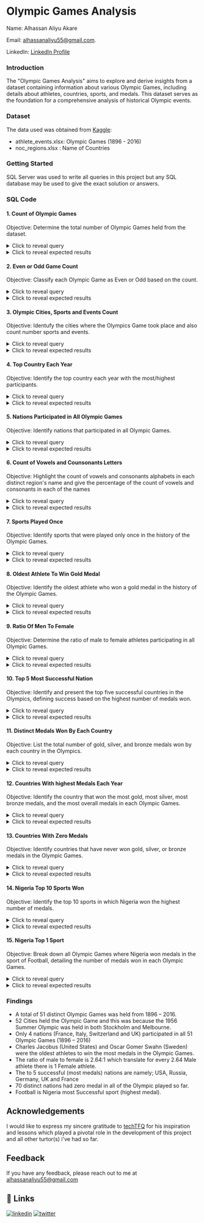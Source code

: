 
# Olympic Games Analysis
Name: Alhassan Aliyu Akare

Email: alhassanaliyu55@gmail.com.

LinkedIn: [LinkedIn Profile](https://www.linkedin.com/in/aliyu-alhassan-130482257?utm_source=share&utm_campaign=share_via&utm_content=profile&utm_medium=android_app)




### Introduction

The "Olympic Games Analysis" aims to explore and derive insights from a dataset containing information about various Olympic Games, including details about athletes, countries, sports, and medals. This dataset serves as the foundation for a comprehensive analysis of historical Olympic events.

### Dataset
The data used was obtained from [Kaggle](https://www.kaggle.com/datasets/heesoo37/120-years-of-olympic-history-athletes-and-results):
- athlete_events.xlsx: Olympic Games (1896 - 2016)
- noc_regions.xlsx : Name of Countries

### Getting Started
SQL Server was used to write all queries in this project but any SQL database may be used to give the exact solution or answers.

### SQL Code

#### 1. Count of Olympic Games
Objective: Determine the total number of Olympic Games held from the dataset.

<details>
  <summary>Click to reveal query</summary>

```sql
select count(distinct(Games)) as Olympic_Games
	from athlete_events;
```
</details>

<details>
  <summary>Click to reveal expected results</summary>

  |Olympic_Games|
  |-------------|
  |51           |
</details>



#### 2. Even or Odd Game Count
Objective: Classify each Olympic Game as Even or Odd based on the count.

<details>
  <summary>Click to reveal query</summary>

```sql
select *,
	case 
		when (a.Game_count % 2) = 0 
			then 'Even'
				else 'Odd'
					end As Even_or_Odd
from (select distinct games as Games, count(games) as Game_Count 
	from athlete_events group by Games ) as a
	group by a.Games,a.Game_count;
```
</details>

<details>
  <summary>Click to reveal expected results</summary>

  |Games| Games_Count| Even or Odd|
  |-----|------------|------------|
  |1924 Summer	|5233	|Odd|
|1988 Winter	|2639	|Odd|
|1980 Winter	|1746	|Even|
|1906 Summer	|1733	|Odd
|2006 Winter	|4382	|Even
|1928 Summer	|4992	|Even
|1992 Summer	|12977	|Odd
|1960 Winter	|1116	|Even
|1984 Winter	|2134	|Even
|1968 Summer	|8588	|Even
|1900 Summer	|1936	|Even
|2016 Summer	|13688	|Even
|1932 Winter	|352	|Even
|1908 Summer	|3101	|Odd
|1912 Summer	|4040	|Even
|1936 Summer	|6506	|Even
|1976 Summer	|8641	|Odd
|1992 Winter	|3436	|Even
|1956 Winter	|1307	|Odd
|2008 Summer	|13602	|Even
|1984 Summer	|9454	|Even
|1964 Summer	|7702	|Even
|2014 Winter	|4891	|Odd
|1924 Winter	|460	|Even
|2004 Summer	|13443	|Odd
|2012 Summer	|12920	|Even
|1998 Winter	|3605	|Odd
|1972 Summer	|10304	|Even
|1936 Winter	|895	|Odd
|2000 Summer	|13821	|Odd
|1980 Summer	|7191	|Odd
|1988 Summer	|12037	|Odd
|1960 Summer	|8119	|Odd
|1904 Summer	|1301	|Odd
|2010 Winter	|4402	|Even
|1920 Summer	|4292	|Even
|1948 Winter	|1075	|Odd
|1948 Summer	|6405	|Odd
|1952 Summer	|8270	|Even
|1956 Summer	|5127	|Odd
|1952 Winter	|1088	|Even
|1964 Winter	|1778	|Even
|1996 Summer	|13780	|Even
|1972 Winter	|1655	|Odd
|1896 Summer	|380	|Even
|1994 Winter	|3160	|Even
|1932 Summer	|2969	|Odd
|1976 Winter	|1861	|Odd
|1968 Winter	|1891	|Odd
|2002 Winter	|4109	|Odd
|1928 Winter	|582	|Even|
</details>


#### 3. Olympic Cities, Sports and Events Count
Objective: Identufy the cities where the Olympics Game took place and also count number sports and events.

<details>
  <summary>Click to reveal query</summary>

```sql
select distinct(City), Games, count(distinct sport) as Sport, count(distinct event) as Event 
	from athlete_events group by city, games
		order by Games;
```
</details>

<details>
  <summary>Click to reveal expected results</summary>

  |City| Games|  Sports| Events|
  |-----|--------|-----|----|
 |Athina|	1896 Summer|	9|	43|
|Paris	|1900 Summer	|20	|90|
|St. Louis	|1904 Summer	|18	|95|
|Athina	|1906 Summer	|13	|74|
|London	|1908 Summer	|24|	109|
|Stockholm|	1912 Summer	|17	|107|
|Antwerpen|	1920 Summer	|25	|158|
|Paris	|1924 Summer	|20	|131|
|Chamonix|	1924 Winter	|10	|17|
|Amsterdam|	1928 Summer	|17	|122|
|Sankt Moritz|	1928 Winter	|8	|14|
|Los Angeles|	1932 Summer	|18	|131
|Lake Placid|	1932 Winter	|7	|14|
|Berlin	|1936 Summer	|24|	150|
|Garmisch-Partenkirchen	|1936 Winter|	8|	17|
|London	|1948 Summer	|20	|153|
|Sankt Moritz|	1948 Winter|	9	|22|
|Helsinki	|1952 Summer	|19	|149|
|Oslo	|1952 Winter|	8	|22|
|Stockholm	|1956 Summer	|1	|6|
|Melbourne	|1956 Summer	|18	|145|
|Cortina d'Ampezzo|	1956 Winter|	8|	24|
|Roma	|1960 Summer	|19	|150|
|Squaw Valley|	1960 Winter|	8|	27|
|Tokyo	|1964 Summer	|21	|163|
|Innsbruck	|1964 Winter	|10|	34|
|Mexico City	|1968 Summer	|20	|172|
|Grenoble	|1968 Winter	|10	|35|
|Munich	|1972 Summer	|23	|193|
|Sapporo	|1972 Winter	|10	|35|
|Montreal	|1976 Summer	|23	|198|
|Innsbruck	|1976 Winter	|10|	37|
|Moskva	|1980 Summer	|23	|203|
|Lake Placid	|1980 Winter	|10|	38|
|Los Angeles	|1984 Summer	|25|	221|
|Sarajevo	|1984 Winter	|10	|39|
|Seoul	|1988 Summer	|27|	237|
|Calgary	|1988 Winter	|10	|46|
|Barcelona	|1992 Summer	|29	|257|
|Albertville	|1992 Winter|	12|	57|
|Lillehammer	|1994 Winter|	12|	61|
|Atlanta	|1996 Summer	|31	|271|
|Nagano	|1998 Winter	|14	|68|
|Sydney	|2000 Summer	|34|	300|
|Salt Lake City|	2002 Winter	|15	|78|
|Athina	|2004 Summer	|34	|301|
|Torino	||2006 Winter	|15|	84|
|Beijing	|2008 Summer	|34|	302|
|Vancouver	|2010 Winter	|15|	86|
|London	|2012 Summer	|32	|302|
|Sochi	|2014 Winter	|15	|98|
|Rio de Janeiro	|2016 Summer	|34	|306|

</details>


#### 4. Top Country Each Year
Objective: Identify the top country each year with the most/highest participants.

<details>
  <summary>Click to reveal query</summary>

```sql
With cte as (select distinct concat(first_value(region) over (partition by games order by count(games) desc), ' - ', 
			first_value(games) over (partition by (games) order by count(games))) as Top_Country_Each_Year, Count(games) as Games
		from athlete_events as AE join noc_regions as NR on AE.NOC = NR.NOC
		where games in ('1896 Summer', '1900 Summer', '1904 Summer', '1906 Summer', '1908 Summer', '1912 Summer',
			'1920 Summer', '1924 Summer', '1924 Winter', '1928 Summer', '1928 Winter', '1932 Summer',
			'1932 Winter', '1936 Summer', '1936 Winter', '1948 Summer', '1948 Winter', '1952 Summer',
			'1952 Winter', '1956 Summer', '1956 Winter', '1960 Summer', '1960 Winter', '1964 Summer',
			'1964 Winter', '1968 Summer', '1968 Winter', '1972 Summer', '1972 Winter', '1976 Summer',
			'1976 Winter', '1980 Summer', '1980 Winter', '1984 Summer', '1984 Winter', '1988 Summer',
			'1988 Winter', '1992 Summer', '1992 Winter', '1994 Winter', '1996 Summer', '1998 Winter',
			'2000 Summer', '2002 Winter', '2004 Summer', '2006 Winter', '2008 Summer', '2008 Winter',
			'2010 Winter', '2012 Summer', '2014 Winter', '2016 Summer') 
		group by 
			region, games
		)
select 
		Top_Country_Each_Year, max(games) as Max_Games
from
		cte
	group by Top_Country_Each_Year 
	order by Top_Country_Each_Year ;
```
</details>

<details>
  <summary>Click to reveal expected results</summary>

 |Top_Country_Each_Year| Max_Games|  
  |-----|--------|
  |Australia - 2000 Summer|	788
Belgium - 1920 Summer	|518
China - 2008 Summer	|777
France - 1900 Summer|	1071
France - 1924 Summer|	636
France - 1924 Winter|	68
Germany - 1928 Winter|	51
Germany - 1936 Summer|	581
Germany - 1952 Summer|	458
Germany - 1960 Winter|	110
Germany - 1964 Winter|	144
Germany - 1968 Summer|	778
Germany - 1968 Winter|	222
Germany - 1972 Summer|	1041
Germany - 1972 Winter|	191
Germany - 1976 Summer|	859
Germany - 1976 Winter|	202
Germany - 1980 Winter|	205
Germany - 1984 Winter|	225
Germany - 1988 Summer|	918
Germany - 1988 Winter|	253
Greece - 1896 Summer|	148
Greece - 1906 Summer|	495
Italy - 1956 Winter	|93
Norway - 1952 Winter|	101
Russia - 1980 Summer|	660
Sweden - 1912 Summer|	714
Switzerland - 1948 Winter|	99
UK - 1908 Summer	|972
UK - 1948 Summer	|590
USA - 1904 Summer	|1109
USA - 1928 Summer	|426
USA - 1932 Summer	|743
USA - 1932 Winter	|70
USA - 1936 Winter	|74
USA - 1956 Summer	|443
USA - 1960 Summer	|428
USA - 1964 Summer	|492
USA - 1984 Summer	|693
USA - 1992 Summer	|734
USA - 1992 Winter	|234
USA - 1994 Winter	|237
USA - 1996 Summer	|839
USA - 1998 Winter	|284
USA - 2002 Winter	|313
USA - 2004 Summer	|726
USA - 2006 Winter	|325
USA - 2010 Winter	|341
USA - 2012 Summer	|689
USA - 2014 Winter	|367
USA - 2016 Summer	|719

</details>


#### 5. Nations Participated in All Olympic Games
Objective: Identify nations that participated in all Olympic Games.

<details>
  <summary>Click to reveal query</summary>

```sql
select 
	Region as Nation, count(distinct(games)) as Game_Played
from 
	athlete_events join noc_regions on athlete_events.noc = noc_regions.noc
group by 
	region
having count(distinct(games)) = 51;
```
</details>

<details>
  <summary>Click to reveal expected results</summary>

  |Nation|Game_Played|
  |-------------|---|
  |France	|51
Italy	|51
Switzerland	|51
UK	|51

</details>


#### 6. Count of Vowels and Counsonants Letters
Objective: Highlight the count of vowels and consonants alphabets in each distinct region's name and give the percentage of the count of vowels and consonants in each of the names

<details>
  <summary>Click to reveal query</summary>

```sql
with cte1 as
		(select distinct region, len(region) as reg_len,
		len(replace(replace(replace(replace(replace(region, 'a', ''), 'e', ''), 'i', ''), 'o', ''), 'u', '')) as Consonant_Count
		from noc_regions ),

	cte2 as
		(select region, Consonant_Count,
		reg_len - consonant_Count as Vowel_Count,
		round( 100 * (reg_len - consonant_Count) / reg_len, 2) as vowel_perc, 
		round( 100 * Consonant_Count / reg_len, 2) as Consonant_Perc
		from cte1)
	select 
		Region, concat(vowel_Count, ' (', vowel_perc, '%)') as Vowel_Count_Perc,
		concat(Consonant_Count, ' (', Consonant_Perc, '%)') as Consonant_Count_Perc
	from cte2;
```
</details>

<details>
  <summary>Click to reveal expected results</summary>

  |Region|Vowel_Count_Perc|Consonant_Count_Perc|
  |-------------|--|--|
  |Afghanistan	|4 (36%)|	7 (63%)
Albania	|4 (57%)	|3 (42%)
Algeria	|4 (57%)	|3 (42%)
American Samoa	|7 (50%)	|7 (50%)
Andorra	|3 (42%)	|4 (57%)
Angola	|3 (50%)	|3 (50%)
Antigua	|4 (57%)	|3 (42%)
Argentina|	4 (44%)	|5 (55%)
Armenia	|4 (57%)	|3 (42%)
Aruba	|3 (60%)	|2 (40%)
Australia|	5 (55%)	|4 (44%)
Austria	|4 (57%)	|3 (42%)
Azerbaijan|	5 (50%)	|5 (50%)
Bahamas|	3 (42%)	|4 (57%)
Bahrain	|3 (42%)	|4 (57%)
Bangladesh|	3 (30%)	|7 (70%)
Barbados	|3 (37%)	|5 (62%)
Belarus	|3 (42%)	|4 (57%)
Belgium	|3 (42%)	|4 (57%)
Belize	|3 (50%)	|3 (50%)
Benin	|2 (40%)	|3 (60%)
Bermuda	|3 (42%)	|4 (57%)
Bhutan	|2 (33%)	|4 (66%)
Boliva	|3 (50%)	|3 (50%)
Bosnia and Herzegovina	|9 (40%)|	13 (59%)
Botswana|	3 (37%)	|5 (62%)
Brazil	|2 (33%)	|4 (66%)
Brunei	|3 (50%)	|3 (50%)
Bulgaria	|4 (50%)	|4 (50%)
Burkina Faso	|5 (41%)|	7 (58%)
Burundi	|3 (42%)|	4 (57%)
Cambodia|	4 (50%)|	4 (50%)
Cameroon|	4 (50%)	|4 (50%)
Canada	|3 (50%)	|3 (50%)
Cape Verde	|4 (40%)|	6 (60%)
Cayman Islands	|4 (28%)	|10 (71%)
Central African Republic|	8 (33%)	|16 (66%)
Chad	|1 (25%)	|3 (75%)
Chile	|2 (40%)	|3 (60%)
China	|2 (40%)	|3 (60%)
Colombia|	4 (50%)	|4 (50%)
Comoros	|3 (42%)	|4 (57%)
Cook Islands|	4 (33%)	|8 (66%)
Costa Rica	|4 (40%)	|6 (60%)
Croatia|	4 (57%)	|3 (42%)
Cuba|	2 (50%)	|2 (50%)
Curacao|	4 (57%)	|3 (42%)
Cyprus|	1 (16%)	|5 (83%)
Czech Republic|	4 (28%)	|10 (71%)
Democratic Republic of the Congo|	11 (34%)	|21 (65%)
Denmark	|2 (28%)	|5 (71%)
Djibouti|	4 (50%)	|4 (50%)
Dominica|	4 (50%)|	4 (50%)
Dominican Republic|	7 (38%)|	11 (61%)
Ecuador|	4 (57%)|	3 (42%)
Egypt	|1 (20%)|	4 (80%)
El Salvador|	4 (36%)	|7 (63%)
Equatorial Guinea|	10 (58%)|	7 (41%)
Eritrea |4 (57%)	|3 (42%)
Estonia	|4 (57%)	|3 (42%)
Ethiopia|	5 (62%)|	3 (37%)
Fiji	|2 (50%)	|2 (50%)
Finland	|2 (28%)	|5 (71%)
France	|2 (33%)	|4 (66%)
Gabon	|2 (40%)	|3 (60%)
Gambia	|3 (50%)	|3 (50%)
Georgia	|4 (57%)	|3 (42%)
Germany	|2 (28%)	|5 (71%)
Ghana	|2 (40%)	|3 (60%)
Greece	|3 (50%)	|3 (50%)
Grenada	|3 (42%)	|4 (57%)
Guam	|2 (50%)	|2 (50%)
Guatemala|	5 (55%)|	4 (44%)
Guinea	|4 (66%)	|2 (33%)
Guinea-Bissau	|7 (53%)	|6 (46%)
Guyana	|3 (50%)	|3 (50%)
Haiti	|3 (60%)	|2 (40%)
Honduras|	3 (37%)	|5 (62%)
Hungary	|2 (28%)	|5 (71%)
Iceland	|3 (42%)	|4 (57%)
India	|3 (60%)	|2 (40%)
Individual Olympic Athletes	|10 (37%)|	17 (62%)
Indonesia|	5 (55%)	|4 (44%)
Iran	|2 (50%)	|2 (50%)
Iraq	|2 (50%)	|2 (50%)
Ireland	|3 (42%)	|4 (57%)
Israel	|3 (50%)	|3 (50%)
Italy	|2 (40%)	|3 (60%)
Ivory Coast|	4 (36%)|	7 (63%)
Jamaica	|4 (57%)	|3 (42%)
Japan	|2 (40%)	|3 (60%)
Jordan	|2 (33%)	|4 (66%)
Kazakhstan|	3 (30%)	|7 (70%)
Kenya	|2 (40%)	|3 (60%)
Kiribati|	4 (50%)	|4 (50%)
Kosovo|	3 (50%)	|3 (50%)
Kuwait|	3 (50%)	|3 (50%)
Kyrgyzstan	|1 (10%)	|9 (90%)
Laos	|2 (50%)|	2 (50%)
Latvia	|3 (50%)|	3 (50%)
Lebanon	|3 (42%)|	4 (57%)
Lesotho	|3 (42%)|	4 (57%)
Liberia	|4 (57%)|	3 (42%)
Libya	|2 (40%)|	3 (60%)
Liechtenstein	|5 (38%)	|8 (61%)
Lithuania|	5 (55%)	|4 (44%)
Luxembourg|	4 (40%)	|6 (60%)
Macedonia	|5 (55%)|	4 (44%)
Madagascar	|4 (40%)|	6 (60%)
Malawi	|3 (50%)	|3 (50%)
Malaysia|	4 (50%)	|4 (50%)
Maldives|	3 (37%)	|5 (62%)
Mali	|2 (50%)	|2 (50%)
Malta	|2 (40%)	|3 (60%)
Marshall Islands	|4 (25%)	|12 (75%)
Mauritania|	6 (60%)	|4 (40%)
Mauritius	|5 (55%)	|4 (44%)
Mexico	|3 (50%)	|3 (50%)
Micronesia	|5 (50%)	|5 (50%)
Moldova	|3 (42%)	|4 (57%)
Monaco	|3 (50%)	|3 (50%)
Mongolia	|4 (50%)	|4 (50%)
Montenegro|	4 (40%)	|6 (60%)
Morocco	|3 (42%)	|4 (57%)
Mozambique	|5 (50%)	|5 (50%)
Myanmar	|2 (28%)	|5 (71%)
NA	|1 (50%)	|1 (50%)
Namibia|	4 (57%)	|3 (42%)
Nauru|	3 (60%)	|2 (40%)
Nepal|	2 (40%)|	3 (60%)
Netherlands	|3 (27%)	|8 (72%)
New Zealand	|4 (36%)	|7 (63%)
Nicaragua	|5 (55%)	|4 (44%)
Niger	|2 (40%)	|3 (60%)
Nigeria	|4 (57%)	|3 (42%)
North Korea	|4 (36%)	|7 (63%)
Norway	|2 (33%)	|4 (66%)
Oman	|2 (50%)	|2 (50%)
Pakistan|	3 (37%)	|5 (62%)
Palau	|3 (60%)	|2 (40%)
Palestine	|4 (44%)|	5 (55%)
Panama	|3 (50%)	|3 (50%)
Papua New Guinea	|8 (50%)|	8 (50%)
Paraguay|	4 (50%)|	4 (50%)
Peru|	2 (50%)	|2 (50%)
Philippines	|4 (36%)	|7 (63%)
Poland	|2 (33%)	|4 (66%)
Portugal	|3 (37%)	|5 (62%)
Puerto Rico|	5 (45%)|	6 (54%)
Qatar	|2 (40%)	|3 (60%)
Republic of Congo|	6 (35%)|	11 (64%)
Romania	|4 (57%)|	3 (42%)
Russia	|3 (50%)|	3 (50%)
Rwanda	|2 (33%)|	4 (66%)
Saint Kitts	|3 (27%)	|8 (72%)
Saint Lucia	|5 (45%)	|6 (54%)
Saint Vincent	|4 (30%)|	9 (69%)
Samoa	|3 (60%)|	2 (40%)
San Marino	|4 (40%)	|6 (60%)
Sao Tome and Principe	|8 (38%)|	13 (61%)
Saudi Arabia	|7 (58%)	|5 (41%)
Senegal	|3 (42%)	|4 (57%)
Serbia	|3 (50%)	|3 (50%)
Seychelles	|3 (30%)|	7 (70%)
Sierra Leone	|6 (50%)|	6 (50%)
Singapore|	4 (44%)	|5 (55%)
Slovakia|	4 (50%)	|4 (50%)
Slovenia|	4 (50%)	|4 (50%)
Solomon Islands|	5 (33%)|	10 (66%)
Somalia	|4 (57%)	|3 (42%)
South Africa|	5 (41%)	|7 (58%)
South Korea	|5 (45%)	|6 (54%)
South Sudan	|4 (36%)	|7 (63%)
Spain	|2 (40%)	|3 (60%)
Sri Lanka|	3 (33%)	|6 (66%)
Sudan	|2 (40%)	|3 (60%)
Suriname|	4 (50%)	|4 (50%)
Swaziland|	3 (33%)	|6 (66%)
Sweden	|2 (33%)	|4 (66%)
Switzerland	|3 (27%)|	8 (72%)
Syria	|2 (40%)	|3 (60%)
Taiwan	|3 (50%)	|3 (50%)
Tajikistan	|4 (40%)	|6 (60%)
Tanzania	|4 (50%)	|4 (50%)
Thailand	|3 (37%)	|5 (62%)
Timor-Leste	|4 (36%)	|7 (63%)
Togo	|2 (50%)	|2 (50%)
Tonga	|2 (40%)	|3 (60%)
Trinidad	|3 (37%)	|5 (62%)
Tunisia	|4 (57%)|	3 (42%)
Turkey	|2 (33%)	|4 (66%)
Turkmenistan	|4 (33%)|	8 (66%)
Uganda|	3 (50%)	|3 (50%)
UK|	1 (50%)	|1 (50%)
Ukraine	|4 (57%)|	3 (42%)
United Arab Emirates|	9 (45%)|	11 (55%)
Uruguay|	4 (57%)	|3 (42%)
USA	|2 (66%)|	1 (33%)
Uzbekistan|	4 (40%)	|6 (60%)
Vanuatu|	4 (57%)	|3 (42%)
Venezuela|	5 (55%)|	4 (44%)
Vietnam|	3 (42%)	|4 (57%)
Virgin Islands, British	|6 (26%)	|17 (73%)
Virgin Islands, US| 5 (27%)	|13 (72%)
Yemen	|2 (40%)	|3 (60%)
Zambia	|3 (50%)	|3 (50%)
Zimbabwe	|3 (37%)	|5 (62%)

</details>



#### 7. Sports Played Once
Objective: Identify sports that were played only once in the history of the Olympic Games.

<details>
  <summary>Click to reveal query</summary>

```sql
 with cte1 as(
		select distinct (games), sport from athlete_events),
	cte2 as (select Sport, count(1) as No_of_Sports from cte1 group by sport)
select c2.Sport, c1.Games, No_of_Sports
		from cte2 as c2 join cte1 as c1 on c2.Sport = c1.Sport
		where No_of_Sports = 1
		order by Sport;
```
</details>

<details>
  <summary>Click to reveal expected results</summary>

  |Sport| Games| No_of_Sports|
  |-------------|-|-|
  |Aeronautics	|1936 Summer|	1
Basque Pelota	|1900 Summer|	1
Cricket	|1900 Summer	|1
Croquet	|1900 Summer	|1
Jeu De Paume|	1908 Summer	|1
Military Ski Patrol|	1924 Winter|	1
Motorboating	|1908 Summer	|1
Racquets|	1908 Summer	|1
Roque	|1904 Summer	|1
Rugby Sevens|	2016 Summer	|1

</details>


#### 8. Oldest Athlete To Win Gold Medal
Objective: Identify the oldest athlete who won a gold medal in the history of the Olympic Games.

<details>
  <summary>Click to reveal query</summary>

```sql
with cte as (select
	Name, Sex, Age, Team, Games, Medal, rank() over (order by age desc) as Rnk
from 
	athlete_events ae join noc_regions nr on ae.noc = nr.noc
where Medal = 'Gold')
select * from cte where RNK = 1;
```
</details>

<details>
  <summary>Click to reveal expected results</summary>

  |Name	|Sex	|Age	|Team	|Games	|Medal	|Rnk
  |-------------|-|-|-|-|-|-|
  |Charles Jacobus	|M	|64	|United States	|1904 Summer|	Gold	|1
Oscar Gomer Swahn|	M|	64	|Sweden	|1912 Summer	|Gold	|1

</details>


#### 9. Ratio Of Men To Female
Objective: Determine the ratio of male to female athletes participating in all Olympic Games.

<details>
  <summary>Click to reveal query</summary>

```sql
with cte as(
		select sum(case when sex = 'M' then 1 else 0 end) as Male, sum(case when sex = 'F' then 1 else 0 end) as Female
		from athlete_events ),
	cte1 as
		(select cast(male as int) as M, cast(Female as float) as F from cte)
select concat('1:', round(M/F, 2)) as Ratio from cte1;
```
</details>

<details>
  <summary>Click to reveal expected results</summary>

  |Ratio|
  |-------------|
  |1:2.64 |

</details>


#### 10. Top 5 Most Successful Nation
Objective: Identify and present the top five successful countries in the Olympics, defining success based on the highest number of medals won.

<details>
  <summary>Click to reveal query</summary>

```sql
 with cte1 as (select region as Countries, count(1) Medals
		from athlete_events ae inner join noc_regions nr on ae.NOC =nr.NOC
		where not medal like '%NA%'
		group by region),
	cte2 as (select *, rank() over (order by Medals desc) as RNK from cte1)
select cte2.*
		from cte2
		where RNK <= 5;
```
</details>

<details>
  <summary>Click to reveal expected results</summary>

  |Countries|Medals|RNK|
  |-------------|-|-|
  |USA	|5637|	1
Russia	|3947	|2
Germany	|3756	|3
UK	|2068	|4
France	|1777|	5

</details>


#### 11. Distinct Medals Won By Each Country
Objective: List the total number of gold, silver, and bronze medals won by each country in the Olympics.
<details>
  <summary>Click to reveal query</summary>

```sql
select * 
	from (select region as Country, medal 
	from athlete_events ae inner join noc_regions nc on ae.noc = nc.noc
	where medal <> 'NA') as medals_table
pivot (
	count(medal) for medal in (Bronze, Gold, Silver)) as pivot_table
	order by bronze desc, gold desc, silver desc;
```
</details>

<details>
  <summary>Click to reveal expected results</summary>

  |Country	|Bronze|	Gold	|Silver|
  |-------------|-|-|-|
  |USA|	1358|	2638|	1641
Germany|	1260	|1301	|1195
Russia|	1178	|1599	|1170
France|	666	|501	|610
UK	|651|	678	|739
Sweden|	535	|479	|522
Italy	|531|575	|531
Australia|	522	|368|	459
Canada	|451	|463	|438
Finland|	432	|198	|270
Netherlands	|413	|287|	340
Hungary	|371	|432	|332
Japan	|357	|247	|309
Norway	|294	|378	|361
China	|293	|351	|349
Romania	|292	|161	|200
Switzerland	|268	|175|	248
Czech Republic|	259	|123	|262
Poland	|253	|117|	195
Brazil	|191	|109	|175
South Korea|	185	|221|	232
Denmark	|177	|179|	241
Belgium	|173	|98	|197
Serbia	|160	|157|	222
Austria	|156	|108|	186
Bulgaria|	144	|54	|144
Spain	|136	|110	|243
Cuba	|116	|164	|129
Ukraine	|100	|47	|52
Argentina|	91	|91|	92
Greece	|84	|62	|109
New Zealand|	82|	90|	56
Belarus	|71	|24	|44
Mexico	|54	|30	|26
South Africa|	52	|32	|47
Lithuania	|48	|6	|7
Nigeria	|46	|23	|30
Jamaica	|44	|38	|75
India	|40	|138|	19
Croatia	|37	|58	|54
North Korea	|35	|16|	16
Pakistan|	34	|42	|45
Kazakhstan	|32	|20	|25
Kenya	|31	|34	|41
Uruguay	|30	|31	|2
Iran	|29	|18	|21
Turkey	|28	|40	|27
Slovenia	|27	|8|	13
Portugal	|26	|4|	11
Estonia	|25	|13	|12
Azerbaijan|	25	|7	|12
Ethiopia|	22	|22	|9
Trinidad|	22	|7	|8
Ghana	|22	|0	|1
Chile	|20	|3	|9
Georgia	|18	|8	|6
Taiwan	|18	|3	|28
Uzbekistan|	17	|10	|7
Bahamas	|15	|14	|11
Colombia|	14	|5	|9
Mongolia|	14	|2	|10
Slovakia|	13	|15	|19
Indonesia|	13	|11	|17
Ireland	|13	|9	|13
Thailand|	13	|9	|8
Latvia	|13	|3	|19
Egypt	|12	|7	|8
Morocco	|12	|6	|5
Venezuela|	10	|2|	3
Armenia	|9	|2	|5
Algeria	|8	|5|	4
Tunisia	|7	|3|	3
Israel	|7	|1|	1
Philippines	|7|	0	|3
Puerto Rico	|6	|1	|2
Liechtenstein|	5|	2|	2
Haiti	|5	|1	|1
Malaysia	|5	|0|	11
Moldova	|5	|0	|3
Saudi Arabia|	5|	0	|1
Qatar|	4	|0|	1
Individual Olympic Athletes	|3	|1|	1
Dominican Republic	|2	|3	|2
Uganda	|2	|2	|3
Syria	|2	|1	|2
Tajikistan|	2	|1|	1
Costa Rica	|2|	1	|1
Panama	|2	|1|	0
Iceland	|2	|0	|15
Lebanon	|2	|0	|2
Kyrgyzstan|	2|	0|	1
Kuwait	|2	|0	|0
Afghanistan|	2	|0|	0
Cameroon	|1	|20	|1
Zimbabwe	|1	|17	|4
Bahrain|	1	|1	|1
Ivory Coast|	1|	1|	1
United Arab Emirates	|1	|1	|0
Suriname	|1	|1	|0
Mozambique	|1|	1|	0
Niger	|1	|0	|1
Zambia	|1|	0|	1|
Togo	|1|	0|	0|
Macedonia|	1|	0|	0
Monaco	|1|	0|	0|
Mauritius|	1|	0|	0
Guyana	|1|	0|	0|
Iraq	|1|	0|	0|
Barbados|	1|	0|	0
Bermuda	|1|	0|	0
Djibouti|	1	|0|	0
Eritrea	|1|	0	|0
Fiji	|0|	13|	0
Luxembourg	|0	|4	|4
Peru	|0	|1|	14
Vietnam	|0	|1|	3
Grenada	|0	|1|	1
Ecuador	|0	|1|	1
Burundi	|0	|1|	1
Jordan	|0	|1|	0
Kosovo	|0	|1|	0
Nepal	|0	|1	|0
Paraguay	|0|	0|	17
Montenegro|	0|	0|	14
Namibia	|0	|0|	4
Sri Lanka|	0|	0|	2
Tanzania|	0|	0|	2
Tonga	|0|	0|	1|
Virgin Islands, US	|0|	0|	1
Sudan	|0	|0	|1
Senegal	|0	|0	|1
Guatemala|	0|	0|	1
Botswana|	0|	0|	1
Curacao	|0	|0	|1
Cyprus	|0	|0	|1
Gabon	|0	|0|	1

</details>

#### 12. Countries With highest Medals Each Year
Objective: Identify the country that won the most gold, most silver, most bronze medals, and the most overall medals in each Olympic Games.

<details>
  <summary>Click to reveal query</summary>

```sql
with cte1 as
		(select distinct (games) as Game, region as Country,
		sum(case when medal = 'bronze' then 1 else 0 end) as Bronze,
		sum(case when medal = 'gold' then 1 else 0 end) as Gold,
		sum(case when medal = 'silver' then 1 else 0 end) as Silver,
		sum(case when medal <> 'NA' then 1 else 0 end) as Medals
		from athlete_events ae inner join noc_regions nc on ae.noc = nc.noc
		group by  Games, region)
select distinct(Game),
		concat (first_value(country) over (partition by game order by bronze desc), ' - ', first_value(bronze) over (partition by game order by bronze desc)) as Max_Bronze,
		concat(first_value(country) over (partition by game order by gold desc), ' - ', first_value(gold) over (partition by game order by gold desc)) as Max_Gold,
		concat(first_value(country) over (partition by game order by silver desc), ' - ', first_value(silver) over (partition by game order by silver desc)) as Max_Silver, 
		concat(first_value(country) over (partition by game order by Medals desc), ' - ', first_value(Medals) over (partition by game order by Medals desc)) as Max_Medals 
		from cte1
;
```
</details>

<details>
  <summary>Click to reveal expected results</summary>

  |Game	|Max_Bronze	|Max_Gold	|Max_Silver	|Max_Medals|
  |-------------|-|-|-|-|
  |
1896 Summer	|Greece - 20|	Germany - 25|	Greece - 18	|Greece - 48
1900 Summer	|France - 82	|UK - 59	|France - 101	|France - 235
1904 Summer	|USA - 125	|USA - 128|	USA - 141	|USA - 394
1906 Summer	|Greece - 30	|Greece - 24	|Greece - 48	|Greece - 102
1908 Summer	|UK - 90	|UK - 147	|UK - 131	|UK - 368
1912 Summer|	UK - 59	|Sweden - 103	|UK - 64	|Sweden - 190
1920 Summer	|Belgium - 66	|USA - 111	|France - 71	|USA - 194
1924 Summer	|USA - 49	|USA - 97	|France - 51	|USA - 182
1924 Winter|	UK - 11|	UK - 16	|USA - 10|	UK - 31
1928 Summer	|Germany - 41	|USA - 47	|Netherlands - 29	|USA - 88
1928 Winter|	Switzerland - 12	|Canada - 12	|Sweden - 13	|Sweden - 16
1932 Summer|	USA - 61|	USA - 81	|USA - 47	|USA - 189
1932 Winter|	Germany - 14	|Canada - 14|	USA - 21	|USA - 34
1936 Summer	|Germany - 61	|Germany - 93	|Germany - 70	|Germany - 224
1936 Winter	|USA - 14|	UK - 12	|Canada - 13	|Norway - 18
1948 Summer|	USA - 35	|USA - 87|	UK - 42	|USA - 152
1948 Winter	|Switzerland - 19	|Canada - 13|	Czech Republic - 17|	Switzerland - 28
1952 Summer	|Hungary - 32|	USA - 83	|Russia - 62	|USA - 134
1952 Winter	|Sweden - 23	|Canada - 16	|USA - 25	|USA - 30
1956 Summer|	Russia - 55	|Russia - 68	|Russia - 46	|Russia - 169
1956 Winter|	Canada - 18|	Russia - 26|	USA - 19	|Russia - 37
1960 Summer	|Russia - 45	|USA - 81	|Russia - 63	|Russia - 169
1960 Winter|	Russia - 28|	USA - 19	|Canada - 17	|Russia - 42
1964 Summer|	Russia - 51|	USA - 95	|Russia - 63	|Russia - 174
1964 Winter	|Czech Republic - 17	|Russia - 30|	Sweden - 21|	Russia - 47
1968 Summer	|Russia - 64	|USA - 99	|Russia - 63|	Russia - 192
1968 Winter	|Canada - 18	|Russia - 26	|Czech Republic - 19|	Russia - 37
1972 Summer|	Germany - 96	|Russia - 107	|Germany - 83	|Germany - 253
1972 Winter	|Czech Republic - 19|	Russia - 36|	USA - 18	|Russia - 45
1976 Summer	|Russia - 77|	Germany - 123|	Russia - 95	|Russia - 286
1976 Winter	|Germany - 37	|Russia - 38	|Czech Republic - 19	|Germany - 64
1980 Summer	|Russia - 126	|Russia - 187|	Russia - 129	|Russia - 442
1980 Winter	|Sweden - 20	|USA - 24	|Russia - 29	|Russia - 54
1984 Summer|	Germany - 53|	USA - 186	|USA - 116	|USA - 352
1984 Winter	|Sweden - 21	|Russia - 29	|Czech Republic - 24	|Russia - 56
1988 Summer	|Russia - 99|	Russia - 134|	Germany - 91|	Russia - 300
1988 Winter|	Sweden - 23|	Russia - 40|	Germany - 22	|Russia - 66
1992 Summer	|USA - 85	|Russia - 92	|Russia - 61|	USA - 224
1992 Winter|	Czech Republic - 27	|Russia - 35|	Canada - 28|	Russia - 59
1994 Winter	|Finland - 29	|Sweden - 23	|Canada - 29	|Germany - 40
1996 Summer|	Australia - 84|	USA - 159	|China - 70|	USA - 259
1998 Winter|	Finland - 49|	USA - 25	|Russia - 32	|Finland - 58
2000 Summer	|Germany - 64|	USA - 130|	Australia - 69|	USA - 242
2002 Winter	|Russia - 27	|Canada - 52|	USA - 58|	USA - 84
2004 Summer	|Russia - 95	|USA - 117|	Australia - 77	|USA - 263
2006 Winter|	USA - 32	|Sweden - 35|	Finland - 34	|Canada - 69
2008 Summer|	USA - 80	|USA - 127	|USA - 110|	USA - 317
2010 Winter	|Finland - 46	|Canada - 67	|USA - 63	|USA - 97
2012 Summer	|Australia - 59|	USA - 145	|USA - 57	|USA - 248
2014 Winter|	Finland - 24	|Canada - 59	|Sweden - 32|	Canada - 86
2016 Summer	|USA - 71	|USA - 139	|UK - 55	|USA - 264

</details>


#### 13. Countries With Zero Medals
Objective: Identify countries that have never won gold, silver, or bronze medals in the Olympic Games.

<details>
  <summary>Click to reveal query</summary>

```sql
with cte1 as (
		select distinct(region) as Country,
		sum(case when medal = 'bronze' then 1 else 0 end) as Bronze,
		sum(case when medal = 'Gold' then 1 else 0 end) as Gold, 
		sum( case when medal = 'Silver' then 1 else 0 end) as Silver
		from athlete_events ae inner join noc_regions nc on ae.noc = nc.noc
		group by region)
select C1.* 
		from cte1 as c1
		where gold = 0 and silver = 0 and bronze = 0 ;
```
</details>

<details>
  <summary>Click to reveal expected results</summary>

  |Country|	Bronze|	Gold	|Silver|
  |-------------|-|-|-|
  |
Albania	|0	|0	|0
American Samoa	|0|	0|	0
Andorra	|0	|0	|0
Angola	|0	|0	|0
Antigua	|0	|0|	0
Aruba	|0	|0|	0
Bangladesh|	0|	0|	0
Belize	|0	|0|	0
Benin	|0	|0	|0
Bhutan	|0	|0	|0
Boliva	|0	|0	|0
Bosnia and Herzegovina	|0	|0|	0
Brunei	|0	|0	|0
Burkina Faso|	0|	0|	0
Cambodia	|0	|0|	0
Cape Verde	|0	|0|	0
Cayman Islands|	0|	0|	0
Central African Republic|	0	|0	|0
Chad	|0|	0|	0
Comoros	|0	|0|	0|
Cook Islands	|0|	0|	0
Democratic Republic of the Congo|	0|	0|	0
Dominica	|0	|0|	0
El Salvador	|0	|0	|0
Equatorial Guinea|	0|	0|	0
Gambia	|0	|0|	0
Guam	|0	|0|	0
Guinea	|0	|0|	0
Guinea-Bissau|	0|	0|	0
Honduras	|0	|0|	0
Kiribati	|0|	0|	0
Laos	|0	|0|	0
Lesotho	|0	|0|	0
Liberia	|0	|0|	0
Libya	|0	|0|	0
Madagascar|	0|	0|	0
Malawi	|0	|0|	0
Maldives|	0	|0|	0
Mali	|0	|0|	0
Malta	|0	|0	|0
Marshall Islands|	0|	0|	0
Mauritania	|0	|0|	0
Micronesia	|0|	0|	0
Myanmar	|0	|0|	0
NA	|0	|0	|0
Nauru	|0	|0	|0
Nicaragua	|0|	0|	0
Oman	|0	|0|	0
Palau	|0	|0	|0
Palestine	|0	|0|	0
Papua New Guinea|	0	|0|	0
Republic of Congo|	0|	0|	0
Rwanda	|0	|0	|0
Saint Kitts	|0|	0|	0
Saint Lucia	|0	|0	|0
Saint Vincent	|0	|0|	0
Samoa	|0	|0	|0
San Marino|	0|	0	|0
Sao Tome and Principe|	0|	0|	0
Seychelles	|0	|0	|0
Sierra Leone|	0	|0|	0
Solomon Islands	|0	|0|	0
Somalia	|0|	0	|0
South Sudan	|0	|0|	0
Swaziland	|0|	0|	0
Timor-Leste	|0	|0|	0
Turkmenistan	|0	|0|	0
Vanuatu	|0	|0	|0
Virgin Islands, British|	0	|0	|0
Yemen	|0	|0|	0

</details>


#### 14. Nigeria Top 10 Sports Won
Objective: Identify the top 10 sports in which Nigeria won the highest number of medals.

<details>
  <summary>Click to reveal query</summary>

```sql
with cte1 as (
		select Sport, count(medal) as Highest_Medal
		from athlete_events ae inner join noc_regions nc on ae.noc = nc.noc
		where region = 'Nigeria' and Medal <> 'NA'
		group by sport)
select top 10 *
		from cte1
		order by Highest_medal desc;
```
</details>

<details>
  <summary>Click to reveal expected results</summary>

  |Sport	| Highest_Medal|
  |-------------|-|
Football	|50
Athletics	|41
Boxing	|6
Weightlifting|	1
Taekwondo	|1

</details>


#### 15. Nigeria Top 1 Sport
Objective: Break down all Olympic Games where Nigeria won medals in the sport of Football, detailing the number of medals won in each Olympic Games.

<details>
  <summary>Click to reveal query</summary>

```sql
select 
	region as Country, games, sport, count (medal) As Medals
from 
	athlete_events ae inner join noc_regions nc on ae.noc = nc.noc
where 
	region = 'Nigeria' and sport = 'Football' and medal <> 'NA'
group by 
	region, games, sport
order by 
	medals desc;
```
</details>

<details>
  <summary>Click to reveal expected results</summary>

  |Country	|games|	sport|	Medals|
  |-------------|-|-|-|
  |Nigeria|	2016 Summer	|Football	|18
|Nigeria	|1996 Summer	|Football	|16
|Nigeria	|2008 Summer	|Football	|16
</details>


### Findings
- 	A total of 51 distinct Olympic Games was held from 1896 – 2016.
-	52 Cities held the Olympic Game and this was because the 1956 Summer Olympic was held in both Stockholm and Melbourne.
-	Only 4 nations (France, Italy, Switzerland and UK) participated in all 51 Olympic Games (1896 – 2016)
-	Charles Jacobus (United States) and Oscar Gomer Swahn (Sweden) were the oldest athletes to win the most medals in the Olympic Games.
-	The ratio of male to female is 2.64:1 which translate for every 2.64 Male athlete there is 1 Female athlete.
-	 The to 5 successful (most medals) nations are namely; USA, Russia, Germany, UK and France
-	70 distinct nations had zero medal in all of the Olympic played so far.
-	Football is Nigeria most Successful sport (highest medal).

## Acknowledgements
I would like to express my sincere gratitude to [techTFQ](https://techtfq.com/blog/practice-writing-sql-queries-using-real-dataset) for his inspiration and lessons which played a pivotal role in the development of this project and all other turtor(s) i've had so far.

 


## Feedback

If you have any feedback, please reach out to me at alhassanaliyu55@gmail.com


## 🔗 Links
[![linkedin](https://img.shields.io/badge/linkedin-0A66C2?style=for-the-badge&logo=linkedin&logoColor=white)](https://www.linkedin.com/in/aliyu-alhassan-130482257?utm_source=share&utm_campaign=share_via&utm_content=profile&utm_medium=android_app)
[![twitter](https://img.shields.io/badge/twitter-1DA1F2?style=for-the-badge&logo=twitter&logoColor=white)](https://x.com/Alee_HassanNG?t=jXuuRdzowHANbQBox3-B3g&s=09)

